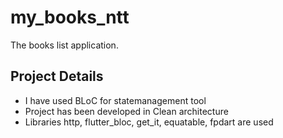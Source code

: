 # my_books_ntt

The books list application.

## Project Details

- I have used BLoC for statemanagement tool
- Project has been developed in Clean architecture
- Libraries http, flutter_bloc, get_it, equatable, fpdart are used
